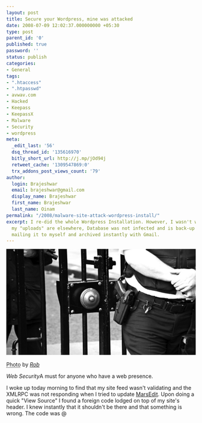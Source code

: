 ```yaml
---
layout: post
title: Secure your Wordpress, mine was attacked
date: 2008-07-09 12:02:37.000000000 +05:30
type: post
parent_id: '0'
published: true
password: ''
status: publish
categories:
- General
tags:
- ".htaccess"
- ".htpasswd"
- avwav.com
- Hacked
- Keepass
- KeepassX
- Malware
- Security
- wordpress
meta:
  _edit_last: '56'
  dsq_thread_id: '135616970'
  bitly_short_url: http://j.mp/jOd94j
  retweet_cache: '1309547869:0'
  trx_addons_post_views_count: '79'
author:
  login: Brajeshwar
  email: brajeshwar@gmail.com
  display_name: Brajeshwar
  first_name: Brajeshwar
  last_name: Oinam
permalink: "/2008/malware-site-attack-wordpress-install/"
excerpt: I re-did the whole Wordpress Installation. However, I wasn't worried because
  my "uploads" are elsewhere, Database was not infected and is back-up everyday by
  mailing it to myself and archived instantly with Gmail.
---
```

<div class="figure"><img src="/static/2008/07/air-security.jpg" alt="Adobe AIR and Security" />
<p class="credit"><abbr class="type" title="Photograph">Photo</abbr> by <cite><a href="http://www.flickr.com/photos/robmcm/1805075589/">Rob</a></cite></p>
<p class="caption"><em class="title">Web Security</em>A must for anyone who have a web presence.</p>
</div>

<p>I woke up today morning to find that my site feed wasn't validating and the XMLRPC was not responding when I tried to update <a href="http://www.red-sweater.com/marsedit/">MarsEdit</a>. Upon doing a quick "View Source" I found a foreign code lodged on top of my site's header. I knew instantly that it shouldn't be there and that something is wrong. The code was @<iframe src="http://xxxxxyyyyyzzzz.com/3332.htm" style="display:none">@. Here is a <a href="http://www.malwaredomainlist.com/mdl.php?sort=Date&search=&colsearch=All&ascordesc=DESC&quantity=All&page=0">list of malware sites</a>.</p>
<p>The sane action was to look if it is infecting the whole site or just the Wordpress Install (I'm on <strong>Wordpress 2.5.1</strong>). After finding it in just the Wordpress powered section of the site, I went ahead and did the following action to remove the code and to prevent further complications to my Wordpress Installation.</p>
<p><strong>PREPARE</strong></p>
<p>* Jot down the list of plugins I need<br />
* Back-up Theme<br />
* Back-up "config.php"<br />
* Back-up and downloaded the Database with <a href="http://www.ilfilosofo.com/blog/wp-db-backup">Wordpress Database Backup</a><br />
* You should back-up @/wp-content/uploads/@ if you use Wordpress to upload your files. (see below how I manage my files)</p>
<p><strong>REFRESH</strong></p>
<p>Then, I re-did the whole Wordpress Installation. However, I wasn't worried because my "uploads" are elsewhere, Database was not infected and is back-up everyday by mailing it to myself and archived instantly with Gmail. Here is what I did</p>
<p># Delete the whole "wp" folder. Yes, I always make it a point that the whole Wordpress Install files are inside a separate folder.<br />
# Upload a fresh set of Wordpress files onto "w" (you can have any folder you like)<br />
# Upload Plugins<br />
# Upload Theme<br />
# Upload "wp-config.php"</p>
<p>That's it. With a fresh Wordpress Install, the script/code injection is gone and my Wordpress Installation is back to normal.</p>
<p><strong>EXTRA PRECAUTION</strong></p>
<p>I decided to take some extra precaution and secure my Wordpress Installation henceforth. Here are few things I did in addition to installation a fresh new Wordpress Installation.</p>
<p><strong>Take care that none of your folders are public-writa-able</strong></p>
<p>Make sure that none of your folders are Public-Write allowed (CHMOD 777). There are instances when you need to set your folders to Write mode with CHMOD 777 (everybody writes) but remember to set it back to 755 (only owner writes) when not needed or at least CHMOD 775 (owner and group writes).</p>
<p><strong>Restrict access to "wp-admin" with .htaccess</strong></p>
<p>It is pretty easy to drop a <strong>.htaccess</strong> to your "wp-admin" folder so only you or few of your editors/authors can access that folder. This way, you'll need to use 2 passwords to login to your Wordpress Admin. Anyway, I use Keychain to remember them, so I need to type just once. This is what I have in my <strong>.htaccess</strong> file;</p>
<pre name="code" class="html">
AuthUserFile /path-to-file/outside-of-your-site-folder/.htpasswd
AuthName "You need to have an access credential!"
AuthType Basic
require user Brajeshwar
</pre>
<p>You'll need a file <strong>.htpasswd</strong> which should contain a Username:Password pair. Remember, the password is hashed here and is not what you see. There are lots of <strong>.htpasswd</strong> password generators. Use one of them;</p>
<p>* <a href="http://www.xs4all.nl/~remcovz/htpasswd.html">XS4All Password Generator</a><br />
* <a href="http://www.sherylcanter.com/encrypt.php">Username:Password Creator for HTPASSWD</a><br />
* <a href="http://www.htaccesstools.com/htpasswd-generator/">htpasswd Generator</a></p>
<p><em>Note:</em> You can have multiple Username:Password pairs by having as many as you want in separate lines.</p>
<p>Now, drop this <strong>.htpasswd</strong> file in your "/path-to-file/outside-of-your-site-folder/". See to it that this is not in your site folder (e.g. www, public_html) but outside of that which only you have access and not from the website.</p>
<p>Many Wordpress advocates and experts alike have talked about securing your Wordpress Installation and so I won't go deeper than what I've already written above. It's is your choice, how paranoid you can get. Nonetheless, as we're already here, let me give you another bonus tip.</p>
<p><strong>Prevent comment spam by denying access to no-referrer requests</strong></p>
<p>Add this in your <strong>.htaccess</strong> Redirect section.</p>
<pre name="code" class="html">
RewriteEngine On
RewriteBase /
RewriteCond %{REQUEST_METHOD} POST
RewriteCond %{REQUEST_URI} .wp-comments-post\.php*
RewriteCond %{HTTP_REFERER} !.*brajeshwar.com.* [OR]
RewriteCond %{HTTP_USER_AGENT} ^$
RewriteRule ^(.*)$ ^http://wordpress.org/$ [R=301,L]
</pre>
<p><em>Note:</em> Change that brajeshwar.com to your domain.</p>
<p><strong>HOW I MANAGE MY FILES (MEDIA, IMAGES, DOWNLOADS)</strong></p>
<p>As mentioned above, I have my own way of managing files which I felt is effective and easy to move around if I need to change host or any other eventuality may arise.</p>
<p><strong>Separate sub-domain for media files (images, audio, video)</strong></p>
<p>Having these files on a separate sub-domain allows me to move this anywhere I like and just do a DNS-IP Redirect or a CNAME change to have this located anywhere. So, my articles will always point to the sub-domain and thus always works wherever I move the media files (different location or servers). Currently, they are hosted on <a href="http://aws.amazon.com/s3/">Amazon S3</a>. Btw, I'm likely to write an article for <a href="http://labnol.org/">Digital Inspiration</a>, for non-geeks and common-users on how to use Amazon S3 the easy way.</p>
<p><em>What if you've used /wp-content/uploads/ throughout and you want to change it now?</em></p>
<p>Easy! In your <strong>.htaccess</strong> file, add a perma-redirect by adding this code</p>
<p>@RewriteRule ^wp-content/uploads(.*)$ http://media.brajeshwar.com.s3.amazonaws.com$1 [L,R=301]@</p>
<p>This should now perma-redirect all reference to /uploads/ to the corresponding new location.</p>
<p><strong>Backup DB daily or Weekly</strong></p>
<p>If your site is busy and you blog regularly, have a daily backup of your Database mailed to you or use weekly if your site is not that prolific. <a href="http://www.ilfilosofo.com/blog/wp-db-backup">Wordpress Database Backup</a> can email you a back-up daily, weekly or monthly. I've it mailed to my Gmail Account and set a filter in Gmail to Archive it as it arrives.</p>
<p><strong>Wordpress Theme</strong></p>
<p>Of course, as I always use my own theme, I've my local copy and another on my SVN server. So, always have a local copy of your theme.</p>
<p><strong>Wordpress Plugins</strong></p>
<p>Don't even worry about them unless you've written one yourself or have modified one. They're all everywhere or at-least well preserved at <a href="http://wordpress.org/extend/plugins/">Wordpress Plugins</a>.</p>
<p><strong>Keepass</strong></p>
<p>While on the topic of security, let me tell you that I'm a die-hard fan of <a href="/2005/keepass-password-safe/">Keepass</a> and now <a href="http://www.keepassx.org/">KeepassX</a> on the Mac. There is even a <a href="http://keepass.info/">Linux version</a> and the encrypted file which contains your passwords will work on all the Platforms. This makes it easy to have access to the plethora of passwords even when you're away from your Mac and in the wild where Windows is pretty common. At the time of writing this article, I've harvested over 2000+ passwords used on various sites and applications and all have a different password. You can either use a Master Password or even a Key Disc to unlock KeepassX, making it rather secure.</p>
<p>That's pretty much it. Feel free to comment, ask questions and I might be able to discuss further.</iframe></p>
